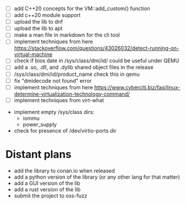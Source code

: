 - [ ] add C++20 concepts for the VM::add_custom() function
- [ ] add c++20 module support 
- [ ] upload the lib to dnf 
- [ ] upload the lib to apt 
- [ ] make a man file in markdown for the cli tool
- [ ] implement techniques from here https://stackoverflow.com/questions/43026032/detect-running-on-virtual-machine
- [ ] check if bios date in /sys/class/dmi/id/ could be useful under QEMU
- [ ] add a .so, .dll, and .dylib shared object files in the release 
- [ ] /sys/class/dmi/id/product_name check this in qemu
- [ ] fix "dmidecode not found" error
- [ ] implement techniques from here https://www.cyberciti.biz/faq/linux-determine-virtualization-technology-command/
- [ ] implement techniques from virt-what
- implement empty /sys/class dirs:
    - iommu
    - power_supply
- check for presence of /dev/virtio-ports dir



# Distant plans
- add the library to conan.io when released
- add a python version of the library (or any other lang for that matter)
- add a GUI version of the lib
- add a rust version of the lib
- submit the project to oss-fuzz 
